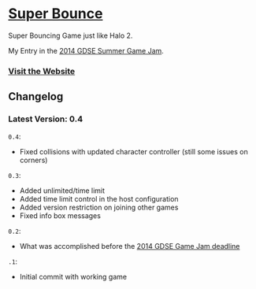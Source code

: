 # [Super Bounce](http://superbouncegame.com/)

Super Bouncing Game just like Halo 2.

My Entry in the [2014 GDSE Summer Game Jam](http://meta.gamedev.stackexchange.com/q/1637/16587).


### [Visit the Website](http://superbouncegame.com/)



## Changelog

### Latest Version: 0.4

`0.4`:
 - Fixed collisions with updated character controller (still some issues on corners)

`0.3`:
 - Added unlimited/time limit 
 - Added time limit control in the host configuration
 - Added version restriction on joining other games
 - Fixed info box messages

`0.2`:
 - What was accomplished before the [2014 GDSE Game Jam deadline](http://meta.gamedev.stackexchange.com/a/1660/16587)

`.1`:
 - Initial commit with working game
